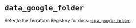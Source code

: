 # `data_google_folder`

Refer to the Terraform Registory for docs: [`data_google_folder`](https://registry.terraform.io/providers/hashicorp/google/4.65.2/docs/data-sources/folder).
